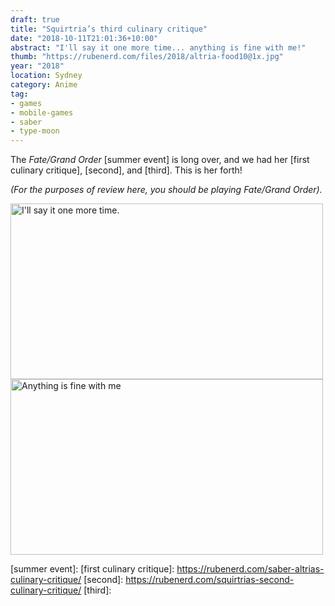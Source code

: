 ```yaml
---
draft: true
title: "Squirtria’s third culinary critique"
date: "2018-10-11T21:01:36+10:00"
abstract: "I'll say it one more time... anything is fine with me!"
thumb: "https://rubenerd.com/files/2018/altria-food10@1x.jpg"
year: "2018"
location: Sydney
category: Anime
tag:
- games
- mobile-games
- saber
- type-moon
---
```

The *Fate/Grand Order* [summer event] is long over, and we had her [first culinary critique], [second], and [third]. This is her forth!

*(For the purposes of review here, you should be playing Fate/Grand Order).*

<p><img src="https://rubenerd.com/files/2018/altria-food9@1x.jpg" srcset="https://rubenerd.com/files/2018/altria-food9@1x.jpg 1x, https://rubenerd.com/files/2018/altria-food9@2x.jpg 2x" alt="I'll say it one more time." style="width:500px; height:281px;" /><img src="https://rubenerd.com/files/2018/altria-food10@1x.jpg" srcset="https://rubenerd.com/files/2018/altria-food10@1x.jpg 1x, https://rubenerd.com/files/2018/altria-food10@2x.jpg 2x" alt="Anything is fine with me" style="width:500px; height:281px;" /></p>

[summer event]: 
[first culinary critique]: https://rubenerd.com/saber-altrias-culinary-critique/
[second]: https://rubenerd.com/squirtrias-second-culinary-critique/
[third]: 

